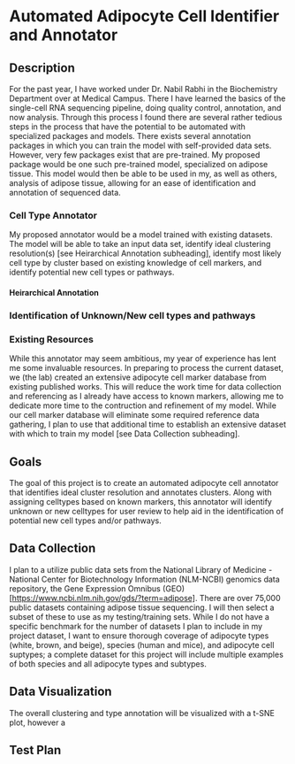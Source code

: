 # **Automated Adipocyte Cell Identifier and Annotator** #

## Description
For the past year, I have worked under Dr. Nabil Rabhi in the Biochemistry Department over at Medical Campus. There I have learned the basics of the single-cell RNA sequencing pipeline, doing quality control, annotation, and now analysis. Through this process I found there are several rather tedious steps in the process that have the potential to be automated with specialized packages and models. There exists several annotation packages in which you can train the model with self-provided data sets. However, very few packages exist that are pre-trained. My proposed package would be one such pre-trained model, specialized on adipose tissue. This model would then be able to be used in my, as well as others, analysis of adipose tissue, allowing for an ease of identification and annotation of sequenced data.
### Cell Type Annotator
My proposed annotator would be a model trained with existing datasets. The model will be able to take an input data set, identify ideal clustering resolution(s) [see Heirarchical Annotation subheading], identify most likely cell type by cluster based on existing knowledge of cell markers, and identify potential new cell types or pathways.
#### Heirarchical Annotation
### Identification of Unknown/New cell types and pathways
### Existing Resources
While this annotator may seem ambitious, my year of experience has lent me some invaluable resources. In preparing to process the current dataset, we (the lab) created an extensive adipocyte cell marker database from existing published works. This will reduce the work time for data collection and referencing as I already have access to known markers, allowing me to dedicate more time to the contruction and refinement of my model. While our cell marker database will eliminate some required reference data gathering, I plan to use that additional time to establish an extensive dataset with which to train my model [see Data Collection subheading].

## Goals
The goal of this project is to create an automated adipocyte cell annotator that identifies ideal cluster resolution and annotates clusters. Along with assigning celltypes based on known markers, this annotator will identify unknown or new celltypes for user review to help aid in the identification of potential new cell types and/or pathways.

## Data Collection
I plan to a utilize public data sets from the National Library of Medicine - National Center for Biotechnology Information (NLM-NCBI) genomics data repository, the Gene Expression Omnibus (GEO) [https://www.ncbi.nlm.nih.gov/gds/?term=adipose]. There are over 75,000 public datasets containing adipose tissue sequencing. I will then select a subset of these to use as my testing/training sets. While I do not have a specific benchmark for the number of datasets I plan to include in my project dataset, I want to ensure thorough coverage of adipocyte types (white, brown, and beige), species (human and mice), and adipocyte cell suptypes; a complete dataset for this project will include multiple examples of both species and all adipocyte types and subtypes.

## Data Visualization
The overall clustering and type annotation will be visualized with a t-SNE plot, however a 

## Test Plan

